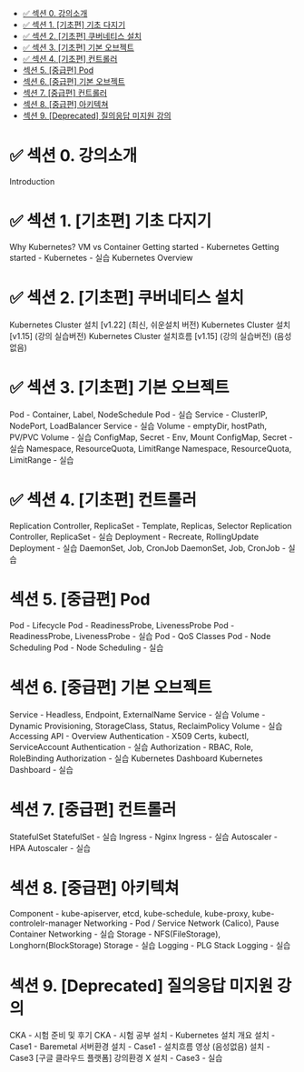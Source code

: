 
- [✅ 섹션 0. 강의소개](#-섹션-0-강의소개)
- [✅ 섹션 1. \[기초편\] 기초 다지기](#-섹션-1-기초편-기초-다지기)
- [✅ 섹션 2. \[기초편\] 쿠버네티스 설치](#-섹션-2-기초편-쿠버네티스-설치)
- [✅ 섹션 3. \[기초편\] 기본 오브젝트](#-섹션-3-기초편-기본-오브젝트)
- [✅ 섹션 4. \[기초편\] 컨트롤러](#-섹션-4-기초편-컨트롤러)
- [섹션 5. \[중급편\] Pod](#섹션-5-중급편-pod)
- [섹션 6. \[중급편\] 기본 오브젝트](#섹션-6-중급편-기본-오브젝트)
- [섹션 7. \[중급편\] 컨트롤러](#섹션-7-중급편-컨트롤러)
- [섹션 8. \[중급편\] 아키텍쳐](#섹션-8-중급편-아키텍쳐)
- [섹션 9. \[Deprecated\] 질의응답 미지원 강의](#섹션-9-deprecated-질의응답-미지원-강의)

# ✅ 섹션 0. 강의소개
Introduction

# ✅ 섹션 1. [기초편] 기초 다지기
Why Kubernetes?
VM vs Container
Getting started - Kubernetes
Getting started - Kubernetes - 실습
Kubernetes Overview

# ✅ 섹션 2. [기초편] 쿠버네티스 설치
Kubernetes Cluster 설치 [v1.22] (최신, 쉬운설치 버전)
Kubernetes Cluster 설치 [v1.15] (강의 실습버전)
Kubernetes Cluster 설치흐름 [v1.15] (강의 실습버전) (음성없음)

# ✅ 섹션 3. [기초편] 기본 오브젝트
Pod - Container, Label, NodeSchedule
Pod - 실습
Service - ClusterIP, NodePort, LoadBalancer
Service - 실습
Volume - emptyDir, hostPath, PV/PVC
Volume - 실습
ConfigMap, Secret - Env, Mount
ConfigMap, Secret - 실습
Namespace, ResourceQuota, LimitRange
Namespace, ResourceQuota, LimitRange - 실습

# ✅ 섹션 4. [기초편] 컨트롤러
Replication Controller, ReplicaSet - Template, Replicas, Selector
Replication Controller, ReplicaSet - 실습
Deployment - Recreate, RollingUpdate
Deployment - 실습
DaemonSet, Job, CronJob
DaemonSet, Job, CronJob - 실습

# 섹션 5. [중급편] Pod
Pod - Lifecycle
Pod - ReadinessProbe, LivenessProbe
Pod - ReadinessProbe, LivenessProbe - 실습
Pod - QoS Classes
Pod - Node Scheduling
Pod - Node Scheduling - 실습

# 섹션 6. [중급편] 기본 오브젝트
Service - Headless, Endpoint, ExternalName
Service - 실습
Volume - Dynamic Provisioning, StorageClass, Status, ReclaimPolicy
Volume - 실습
Accessing API - Overview
Authentication - X509 Certs, kubectl, ServiceAccount
Authentication - 실습
Authorization - RBAC, Role, RoleBinding
Authorization - 실습
Kubernetes Dashboard
Kubernetes Dashboard - 실습

# 섹션 7. [중급편] 컨트롤러
StatefulSet
StatefulSet - 실습
Ingress - Nginx
Ingress - 실습
Autoscaler - HPA
Autoscaler - 실습

# 섹션 8. [중급편] 아키텍쳐
Component - kube-apiserver, etcd, kube-schedule, kube-proxy, kube-controlelr-manager
Networking - Pod / Service Network (Calico), Pause Container
Networking - 실습
Storage - NFS(FileStorage), Longhorn(BlockStorage)
Storage - 실습
Logging - PLG Stack
Logging - 실습

# 섹션 9. [Deprecated] 질의응답 미지원 강의
CKA - 시험 준비 및 후기
CKA - 시험 공부
설치 - Kubernetes 설치 개요
설치 - Case1 - Baremetal 서버환경
설치 - Case1 - 설치흐름 영상 (음성없음)
설치 - Case3 [구글 클라우드 플랫폼] 강의환경 X
설치 - Case3 - 실습